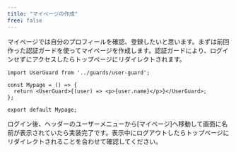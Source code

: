 ```yaml
---
title: "マイページの作成"
free: false
---
```


マイページでは自分のプロフィールを確認、登録したいと思います。まずは前回作った認証ガードを使ってマイページを作成します。認証ガードにより、ログインせずにアクセスしたらトップページにリダイレクトされます。

```tsx:pages/mypage.tsx
import UserGuard from '../guards/user-guard';

const Mypage = () => {
  return <UserGuard>{(user) => <p>{user.name}</p>}</UserGuard>;
};

export default Mypage;
```

ログイン後、ヘッダーのユーザーメニューから[マイページ]へ移動して画面に名前が表示されていたら実装完了です。表示中にログアウトしたらトップページにリダイレクトされることを合わせて確認してください。